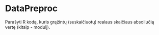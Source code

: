 # DataPreproc
Parašyti R kodą, kuris grąžintų (suskaičiuotų) realaus skaičiaus absoliučią vertę (kitaip -
modulį).
